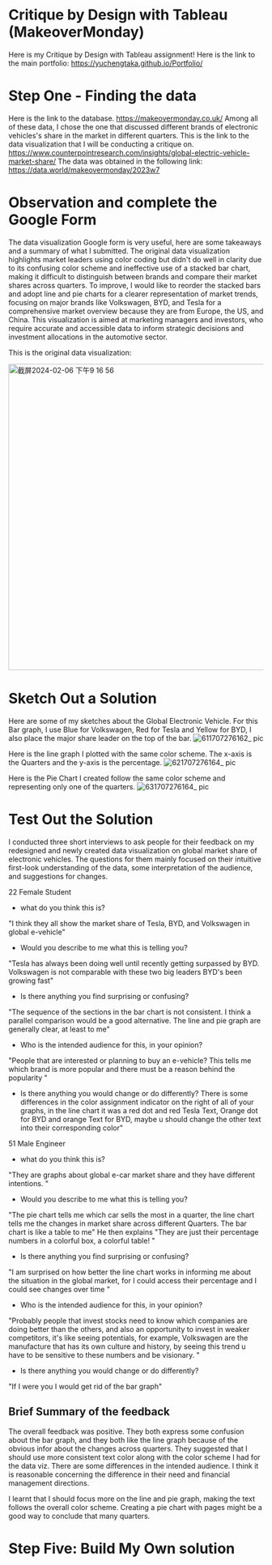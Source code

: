 # Critique by Design with Tableau (MakeoverMonday)
Here is my Critique by Design with Tableau assignment!
Here is the link to the main portfolio: https://yuchengtaka.github.io/Portfolio/
# Step One - Finding the data 
Here is the link to the database. https://makeovermonday.co.uk/
Among all of these data, I chose the one that discussed different brands of electronic vehicles's share in the market in different quarters. This is the link to the data visualization that I will be conducting a critique on. https://www.counterpointresearch.com/insights/global-electric-vehicle-market-share/
The data was obtained in the following link: 
https://data.world/makeovermonday/2023w7
# Observation and complete the Google Form
The data visualization Google form is very useful, here are some takeaways and a summary of what I submitted. 
The original data visualization highlights market leaders using color coding but didn't do well in clarity due to its confusing color scheme and ineffective use of a stacked bar chart, making it difficult to distinguish between brands and compare their market shares across quarters. To improve, I would like to reorder the stacked bars and adopt line and pie charts for a clearer representation of market trends, focusing on major brands like Volkswagen, BYD, and Tesla for a comprehensive market overview because they are from Europe, the US, and China. This visualization is aimed at marketing managers and investors, who require accurate and accessible data to inform strategic decisions and investment allocations in the automotive sector.

This is the original data visualization: 

<img width="605" alt="截屏2024-02-06 下午9 16 56" src="https://github.com/YuchengTaka/Portfolio/assets/157436551/53a0e9f1-98cc-454f-866c-ba7f11c3a9f9">

# Sketch Out a Solution 
Here are some of my sketches about the Global Electronic Vehicle. 
For this Bar graph, I use Blue for Volkswagen, Red for Tesla and Yellow for BYD, I also place the major share leader on the top of the bar. 
![611707276162_ pic](https://github.com/YuchengTaka/Portfolio/assets/157436551/653fcc3a-0b2f-473f-8237-6c20bffd312b)

Here is the line graph I plotted with the same color scheme. The x-axis is the Quarters and the y-axis is the percentage. 
![621707276164_ pic](https://github.com/YuchengTaka/Portfolio/assets/157436551/55517d4f-bf82-46ac-b6c6-b42d9f13fdd4)

Here is the Pie Chart I created follow the same color scheme and representing only one of the quarters. 
![631707276164_ pic](https://github.com/YuchengTaka/Portfolio/assets/157436551/f249d704-fa9d-40c7-ba60-cd7ff809f6ce)

# Test Out the Solution
I conducted three short interviews to ask people for their feedback on my redesigned and newly created data visualization on global market share of electronic vehicles. The questions for them mainly focused on their intuitive first-look understanding of the data, some interpretation of the audience, and suggestions for changes. 

22 Female Student

- what do you think this is?

"I think they all show the market share of Tesla, BYD, and Volkswagen in global e-vehicle"

- Would you describe to me what this is telling you?

"Tesla has always been doing well until recently getting surpassed by BYD. Volkswagen is not comparable with these two big leaders
  BYD's been growing fast"
- Is there anything you find surprising or confusing?

"The sequence of the sections in the bar chart is not consistent. I think a parallel comparison would be a good alternative. The line and pie graph are generally clear, at least to me"
- Who is the intended audience for this, in your opinion?

"People that are interested or planning to buy an e-vehicle? This tells me which brand is more popular and there must be a reason behind the popularity "
- Is there anything you would change or do differently?
There is some differences in the color assignment indicator on the right of all of your graphs, in the line chart it was a red dot and red Tesla Text, Orange dot for BYD and orange Text for BYD, maybe u should change the other text into their corresponding color"

51 Male Engineer

- what do you think this is?

"They are graphs about global e-car market share and they have different intentions. "
- Would you describe to me what this is telling you?

"The pie chart tells me which car sells the most in a quarter, the line chart tells me the changes in market share across different Quarters. The bar chart is like a table to me" He then explains "They are just their percentage numbers in a colorful box, a colorful table! "

- Is there anything you find surprising or confusing?

"I am surprised on how better the line chart works in informing me about the situation in the global market, for I could access their percentage and I could see changes over time "
- Who is the intended audience for this, in your opinion?

"Probably people that invest stocks need to know which companies are doing better than the others, and also an opportunity to invest in weaker competitors, it's like seeing potentials, for example, Volkswagen are the manufacture that has its own culture and history, by seeing this trend u have to be sensitive to these numbers and be visionary. "

- Is there anything you would change or do differently?

"If I were you I would get rid of the bar graph"

## Brief Summary of the feedback
The overall feedback was positive. They both express some confusion about the bar graph, and they both like the line graph because of the obvious infor about the changes across quarters. They suggested that I should use more consistent text color along with the color scheme I had for the data viz. There are some differences in the intended audience. I think it is reasonable concerning the difference in their need and financial management directions. 

I learnt that I should focus more on the line and pie graph, making the text follows the overall color scheme. Creating a pie chart with pages might be a good way to conclude that many quarters. 

# Step Five: Build My Own solution

